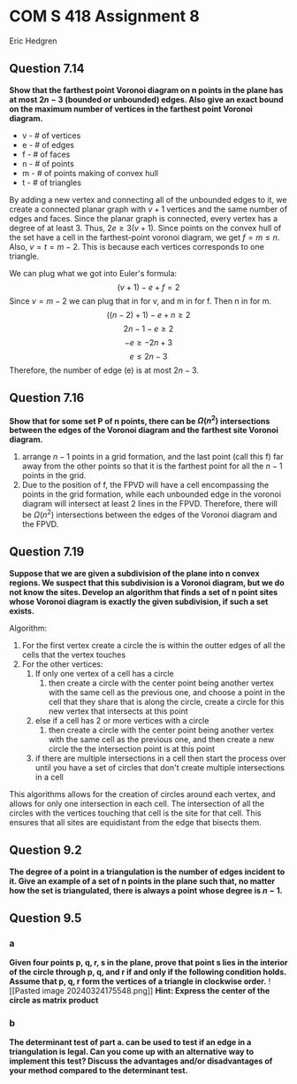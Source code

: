 # COM S 418 Assignment 8
Eric Hedgren

## Question 7.14
**Show that the farthest point Voronoi diagram on n points in the plane has at most $2n-3$ (bounded or unbounded) edges. Also give an exact bound on the maximum number of vertices in the farthest point Voronoi diagram.**

- v - # of vertices
- e - # of edges
- f - # of faces
- n - # of points
- m - # of points making of convex hull
- t - # of triangles

By adding a new vertex and connecting all of the unbounded edges to it, we create a connected planar graph with $v+1$ vertices and the same number of edges and faces. Since the planar graph is connected, every vertex has a degree of at least $3$. Thus, $2e \geq 3(v+1)$. Since points on the convex hull of the set have a cell in the farthest-point voronoi diagram, we get $f = m \leq n$. Also, $v=t=m-2$. This is because each vertices corresponds to one triangle. 

We can plug what we got into Euler's formula:
$$
(v+1)-e+f=2
$$
Since $v=m-2$ we can plug that in for v, and m in for f. Then n in for m.
$$
((n-2)+1)-e+n \geq 2
$$
$$
2n - 1 - e \geq 2
$$
$$
-e \geq -2n + 3
$$
$$
e \leq 2n - 3
$$
Therefore, the number of edge (e) is at most $2n-3$.

## Question 7.16
**Show that for some set P of n points, there can be $\Omega(n^2)$  intersections between the edges of the Voronoi diagram and the farthest site Voronoi diagram.**

1. arrange $n-1$ points in a grid formation, and the last point (call this f) far away from the other points so that it is the farthest point for all the $n-1$ points in the grid.
2. Due to the position of f, the FPVD will have a cell encompassing the points in the grid formation, while each unbounded edge in the voronoi diagram will intersect at least 2 lines in the FPVD.
Therefore, there will be $\Omega(n^2)$ intersections between the edges of the Voronoi diagram and the FPVD.

## Question 7.19
**Suppose that we are given a subdivision of the plane into n convex regions. We suspect that this subdivision is a Voronoi diagram, but we do not know the sites. Develop an algorithm that finds a set of n point sites whose Voronoi diagram is exactly the given subdivision, if such a set exists.**

Algorithm:
1. For the first vertex create a circle the is within the outter edges of all the cells that the vertex touches
2. For the other vertices:
	1. If only one vertex of a cell has a circle
		1. then create a circle with the center point being another vertex with the same cell as the previous one, and choose a point in the cell that they share that is along the circle, create a circle for this new vertex that intersects at this point
	2. else if a cell has 2 or more vertices with a circle
		1. then create a circle with the center point being another vertex with the same cell as the previous one, and then create a new circle the the intersection point is at this point
	3. if there are multiple intersections in a cell then start the process over until you have a set of circles that don't create multiple intersections in a cell

This algorithms allows for the creation of circles around each vertex, and allows for only one  intersection in each cell. The intersection of all the circles with the vertices touching that cell is the site for that cell. This ensures that all sites are equidistant from the edge that bisects them.

## Question 9.2
**The degree of a point in a triangulation is the number of edges incident to it. Give an example of a set of n points in the plane such that, no matter how the set is triangulated, there is always a point whose degree is $n-1$.**


## Question 9.5

### a
**Given four points p, q, r, s in the plane, prove that point s lies in the interior of the circle through p, q, and r if and only if the following condition holds. Assume that p, q, r form the vertices of a triangle in clockwise order.**
![[Pasted image 20240324175548.png]]
**Hint: Express the center of the circle as matrix product**


### b
**The determinant test of part a. can be used to test if an edge in a triangulation is legal. Can you come up with an alternative way to implement this test? Discuss the advantages and/or disadvantages of your method compared to the determinant test.**

